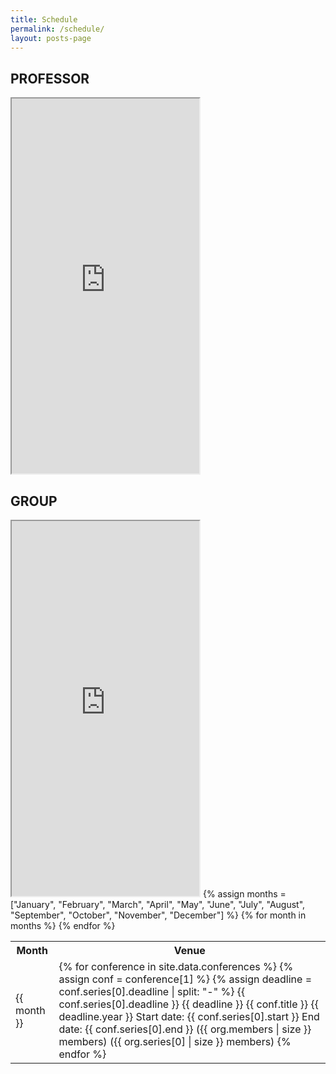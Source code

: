 ```yaml
---
title: Schedule
permalink: /schedule/
layout: posts-page
---
```


## PROFESSOR

<iframe src="https://calendar.google.com/calendar/u/0/embed?src=dale40@gmail.com&ctz=Asia/Seoul&pli=1" class="embed-responsive" height="600px"></iframe>

## GROUP

<iframe src=" https://calendar.google.com/calendar/u/0/embed?src=cc3381e63109ca3620f9dc700200331094a[…]8bfe3ea4b99f846d68@group.calendar.google.com&ctz=Asia/Seoul" class="embed-responsive" height="600px"></iframe>

<table>
  <tr>
    <th> Month </th>
    <th> Venue </th>
  </tr>
  {% assign months = ["January", "February", "March", "April", "May", "June", "July", "August", "September", "October", "November", "December"] %}
  {% for month in months %}
  <tr>
    <td> {{ month }} </td>
    <td>
      {% for conference in site.data.conferences %}
      {% assign conf = conference[1] %}
      {% assign deadline = conf.series[0].deadline | split: "-" %}
      {{ conf.series[0].deadline }}
      {{ deadline }}
      {{ conf.title }} {{ deadline.year }}
      Start date: {{ conf.series[0].start }}
      End date: {{ conf.series[0].end }}
      ({{ org.members | size }} members)
      ({{ org.series[0] | size }} members)
      {% endfor %}
    </td>
  </tr>
  {% endfor %}
</table>
